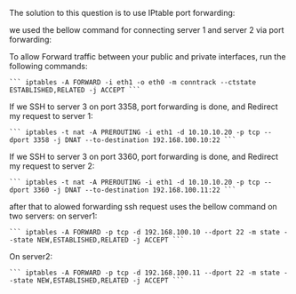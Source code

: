 The solution to this question is to use IPtable port forwarding:

we used the bellow command for connecting server 1 and server 2 via port forwarding:

To allow Forward traffic between your public and private interfaces, run the following commands:
		
	``` iptables -A FORWARD -i eth1 -o eth0 -m conntrack --ctstate ESTABLISHED,RELATED -j ACCEPT ```

If we SSH to server 3 on port 3358, port forwarding is done, and Redirect my request to server 1:
	
	``` iptables -t nat -A PREROUTING -i eth1 -d 10.10.10.20 -p tcp --dport 3358 -j DNAT --to-destination 192.168.100.10:22 ``` 

If we SSH to server 3 on port 3360, port forwarding is done, and Redirect my request to server 2:
	
	``` iptables -t nat -A PREROUTING -i eth1 -d 10.10.10.20 -p tcp --dport 3360 -j DNAT --to-destination 192.168.100.11:22 ``` 

after that to alowed forwarding ssh request uses the bellow command on two servers:
on server1:

	``` iptables -A FORWARD -p tcp -d 192.168.100.10 --dport 22 -m state --state NEW,ESTABLISHED,RELATED -j ACCEPT ```

On server2:

	``` iptables -A FORWARD -p tcp -d 192.168.100.11 --dport 22 -m state --state NEW,ESTABLISHED,RELATED -j ACCEPT ```
